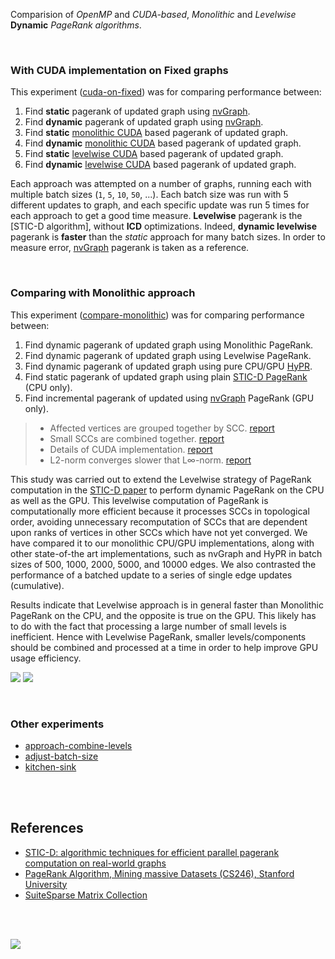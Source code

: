 Comparision of *OpenMP* and *CUDA-based*, *Monolithic* and *Levelwise* **Dynamic**
*PageRank algorithms*.

<br>


### With CUDA implementation on Fixed graphs

This experiment ([cuda-on-fixed]) was for comparing performance between:
1. Find **static** pagerank of updated graph using [nvGraph][pr-nvgraph].
2. Find **dynamic** pagerank of updated graph using [nvGraph][pr-nvgraph].
3. Find **static** [monolithic CUDA] based pagerank of updated graph.
4. Find **dynamic** [monolithic CUDA] based pagerank of updated graph.
5. Find **static** [levelwise CUDA] based pagerank of updated graph.
6. Find **dynamic** [levelwise CUDA] based pagerank of updated graph.

Each approach was attempted on a number of graphs, running each with multiple
batch sizes (`1`, `5`, `10`, `50`, ...). Each batch size was run with 5
different updates to graph, and each specific update was run 5 times for each
approach to get a good time measure. **Levelwise** pagerank is the
[STIC-D algorithm], without **ICD** optimizations. Indeed, **dynamic levelwise**
pagerank is **faster** than the *static* approach for many batch sizes. In
order to measure error, [nvGraph] pagerank is taken as a reference.

[cuda-on-fixed]: https://github.com/puzzlef/pagerank-levelwise-multi-dynamic/tree/cuda-on-fixed
[pr-nvgraph]: https://github.com/puzzlef/pagerank-nvgraph-dynamic
[monolithic CUDA]: https://github.com/puzzlef/pagerank-levelwise-cuda
[levelwise CUDA]: https://github.com/puzzlef/pagerank-levelwise-cuda
[skip-teleport]: https://github.com/puzzlef/pagerank-levelwise
[compute-5M]: https://github.com/puzzlef/pagerank-levelwise-cuda
[skip-comp]: https://github.com/puzzlef/pagerank-levelwise-dynamic
[scaled-fill]: https://github.com/puzzlef/pagerank-dynamic

<br>


### Comparing with Monolithic approach

This experiment ([compare-monolithic]) was for comparing performance between:
1. Find dynamic pagerank of updated graph using Monolithic PageRank.
2. Find dynamic pagerank of updated graph using Levelwise PageRank.
3. Find dynamic pagerank of updated graph using pure CPU/GPU [HyPR].
4. Find static pagerank of updated graph using plain [STIC-D PageRank] (CPU only).
5. Find incremental pagerank of updated using [nvGraph] PageRank (GPU only).

> - Affected vertices are grouped together by SCC. [report][r1]
> - Small SCCs are combined together. [report][r1]
> - Details of CUDA implementation. [report][r2]
> - L2-norm converges slower that L∞-norm. [report][r3]

[r1]: https://gist.github.com/wolfram77/12e5a19ff081b2e3280d04331a9976ca
[r2]: https://gist.github.com/wolfram77/4ef16ab9699ac03a617b8731dd240e1f
[r3]: https://gist.github.com/wolfram77/6dc740392d2f4e713fafdaea4ec1eba2


This study was carried out to extend the Levelwise strategy of PageRank
computation in the [STIC-D paper] to perform dynamic PageRank on the CPU as well
as the GPU. This levelwise computation of PageRank is computationally more
efficient because it processes SCCs in topological order, avoiding unnecessary
recomputation of SCCs that are dependent upon ranks of vertices in other SCCs
which have not yet converged. We have compared it to our monolithic CPU/GPU
implementations, along with other state-of-the art implementations, such as
nvGraph and HyPR in batch sizes of 500, 1000, 2000, 5000, and 10000 edges. We
also contrasted the performance of a batched update to a series of single edge
updates (cumulative).

Results indicate that Levelwise approach is in general faster than Monolithic
PageRank on the CPU, and the opposite is true on the GPU. This likely has to do
with the fact that processing a large number of small levels is inefficient.
Hence with Levelwise PageRank, smaller levels/components should be combined and
processed at a time in order to help improve GPU usage efficiency.

![](https://i.imgur.com/P1mlTU5.png)
![](https://i.imgur.com/1XdHMjw.png)

[compare-monolithic]: https://github.com/puzzlef/pagerank-levelwise-multi-dynamic/tree/compare-monolithic

<br>


### Other experiments

- [approach-combine-levels](https://github.com/puzzlef/pagerank-levelwise-multi-dynamic/tree/approach-combine-levels)
- [adjust-batch-size](https://github.com/puzzlef/pagerank-levelwise-multi-dynamic/tree/adjust-batch-size)
- [kitchen-sink](https://github.com/puzzlef/pagerank-levelwise-multi-dynamic/tree/kitchen-sink)

<br>
<br>


## References

- [STIC-D: algorithmic techniques for efficient parallel pagerank computation on real-world graphs][STIC-D paper]
- [PageRank Algorithm, Mining massive Datasets (CS246), Stanford University][this lecture]
- [SuiteSparse Matrix Collection]

<br>
<br>


[![](https://i.imgur.com/89cRRdY.jpg)](https://www.youtube.com/watch?v=iMdq5_5eib0)


[Prof. Dip Sankar Banerjee]: https://sites.google.com/site/dipsankarban/
[Prof. Kishore Kothapalli]: https://www.iiit.ac.in/people/faculty/kkishore/
[SuiteSparse Matrix Collection]: https://suitesparse-collection-website.herokuapp.com
[STIC-D paper]: https://gist.github.com/wolfram77/bb09968cc0e592583c4b180243697d5a
[STIC-D PageRank]: https://gist.github.com/wolfram77/bb09968cc0e592583c4b180243697d5a
[HyPR]: https://gist.github.com/wolfram77/50224c1bf5585a719b1c87113e95d074
[nvGraph]: https://github.com/rapidsai/nvgraph
[this lecture]: https://www.youtube.com/watch?v=ke9g8hB0MEo
[puzzlef]: https://puzzlef.github.io
